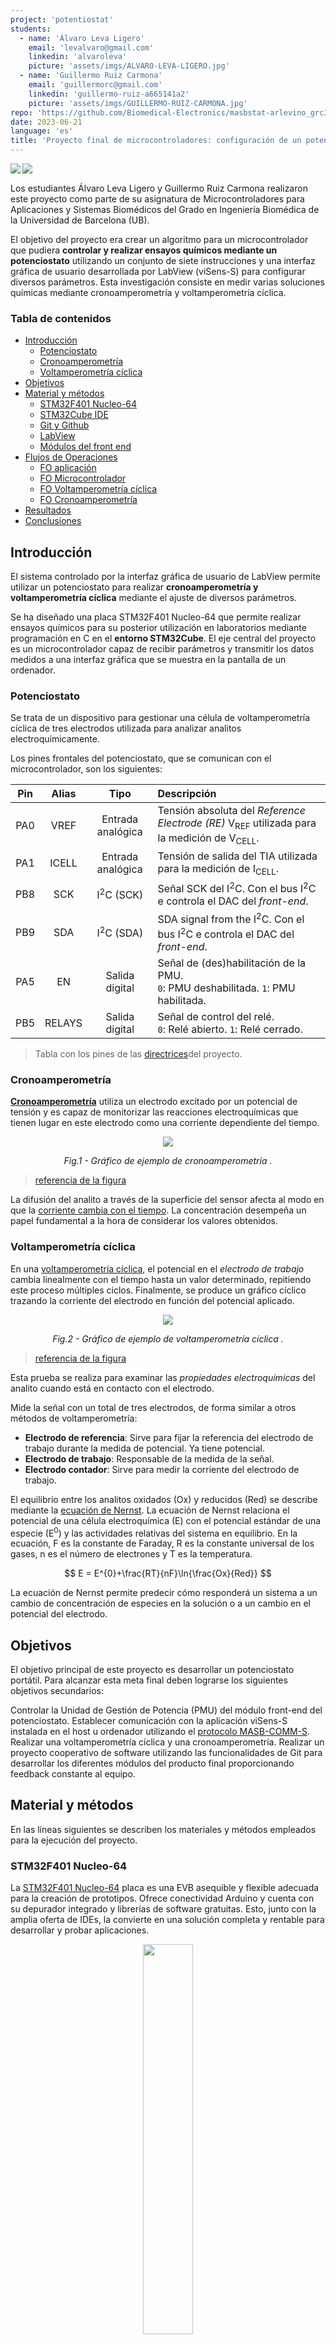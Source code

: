 ```yaml
---
project: 'potentiostat'
students:
  - name: 'Álvaro Leva Ligero'
    email: 'levalvaro@gmail.com'
    linkedin: 'alvaroleva'
    picture: 'assets/imgs/ALVARO-LEVA-LIGERO.jpg'
  - name: 'Guillermo Ruiz Carmona'
    email: 'guillermorc@gmail.com'
    linkedin: 'guillermo-ruiz-a665141a2'
    picture: 'assets/imgs/GUILLERMO-RUIZ-CARMONA.jpg'
repo: 'https://github.com/Biomedical-Electronics/masbstat-arlevino_grc32'
date: 2023-06-21
language: 'es'
title: 'Proyecto final de microcontroladores: configuración de un potenciostato'
---
```


<img align="left" src="https://img.shields.io/badge/Markdown final-project-yellow"><img align="left" src="https://img.shields.io/badge/Development environment -STM32CubeIDE-blue"></br>

Los estudiantes Álvaro Leva Ligero y Guillermo Ruiz Carmona realizaron este proyecto como parte de su asignatura de Microcontroladores para Aplicaciones y Sistemas Biomédicos del Grado en Ingeniería Biomédica de la Universidad de Barcelona (UB).

El objetivo del proyecto era crear un algoritmo para un microcontrolador que pudiera **controlar y realizar ensayos químicos mediante un potenciostato** utilizando un conjunto de siete instrucciones y una interfaz gráfica de usuario desarrollada por LabView (viSens-S) para configurar diversos parámetros. Esta investigación consiste en medir varias soluciones químicas mediante cronoamperometría y voltamperometría cíclica.

### Tabla de contenidos

- [Introducción](#introducción)
   - [Potenciostato](#potenciostato)
   - [Cronoamperometría](#cronoamperometría)
   - [Voltamperometría cíclica](#voltamperometría-cíclica)
- [Objetivos](#objetivos)
- [Material y métodos](#material-y-métodos)
   - [STM32F401 Nucleo-64](#stm32f401-nucleo-64)
   - [STM32Cube IDE](#stm32cube-ide)
   - [Git y Github](#git-y-github)
   - [LabView](#labview)
   - [Módulos del front end](#módulos-del-front-end)
- [Flujos de Operaciones](#flujos-de-operaciones)
   - [FO aplicación](#fo-aplicación)
   - [FO Microcontrolador](#fo-microcontrolador)
   - [FO Voltamperometría cíclica](#fo-voltamperometría-cíclica)
   - [FO Cronoamperometría](#fo-cronoamperometría)
- [Resultados](#resultados)
- [Conclusiones](#conclusiones)


## Introducción

El sistema controlado por la interfaz gráfica de usuario de LabView permite utilizar un potenciostato para realizar **cronoamperometría y voltamperometría cíclica** mediante el ajuste de diversos parámetros.

Se ha diseñado una placa STM32F401 Nucleo-64 que permite realizar ensayos químicos para su posterior utilización en laboratorios mediante programación en C en el **entorno STM32Cube**. El eje central del proyecto es un microcontrolador capaz de recibir parámetros y transmitir los datos medidos a una interfaz gráfica que se muestra en la pantalla de un ordenador.

### Potenciostato

Se trata de un dispositivo para gestionar una célula de voltamperometría cíclica de tres electrodos utilizada para analizar analitos electroquímicamente.

Los pines frontales del potenciostato, que se comunican con el microcontrolador, son los siguientes:

| Pin | Alias | Tipo | Descripción |
| :-: | :---: | :------------------: | :-------------------------------------------------------------------------------------------------------------- |
| PA0 | VREF | Entrada analógica | Tensión absoluta del _Reference Electrode (RE)_ V<sub>REF</sub> utilizada para la medición de V<sub>CELL</sub>. |
| PA1 | ICELL | Entrada analógica | Tensión de salida del TIA utilizada para la medición de I<sub>CELL</sub>. |
| PB8 | SCK | I<sup>2</sup>C (SCK) | Señal SCK del I<sup>2</sup>C. Con el bus I<sup>2</sup>C e controla el DAC del _front-end_. |
| PB9 | SDA | I<sup>2</sup>C (SDA) | SDA signal from the I<sup>2</sup>C. Con el bus I<sup>2</sup>C e controla el DAC del _front-end_. |
| PA5 | EN | Salida digital | Señal de (des)habilitación de la PMU.<br>`0`: PMU deshabilitada. `1`: PMU habilitada. |
| PB5 | RELAYS | Salida digital | Señal de control del relé.<br>`0`: Relé abierto. `1`: Relé cerrado. |

> Tabla con los pines de las [directrices](https://github.com/Biomedical-Electronics/masbstat-arlevino_grc32)del proyecto.

### Cronoamperometría

**[Cronoamperometría](https://en.wikipedia.org/wiki/Chronoamperometry)** utiliza un electrodo excitado por un potencial de tensión y es capaz de monitorizar las reacciones electroquímicas que tienen lugar en este electrodo como una corriente dependiente del tiempo.

<p align='center'>
<img src='Docs/assets/Chronoamperometry.jpg'>
</p>

<p align="center">
<i> Fig.1 - Gráfico de ejemplo de cronoamperometría . </i>
</p>

> [referencia de la figura](https://en.wikipedia.org/wiki/Chronoamperometry)

La difusión del analito a través de la superficie del sensor afecta al modo en que la [corriente cambia con el tiempo](https://pubs.acs.org/doi/abs/10.1021/jp711936y). La concentración desempeña un papel fundamental a la hora de considerar los valores obtenidos.

### Voltamperometría cíclica

En una [voltamperometría cíclica](https://en.wikipedia.org/wiki/Cyclic_voltammetry), el potencial en el *electrodo de trabajo* cambia linealmente con el tiempo hasta un valor determinado, repitiendo este proceso múltiples ciclos. Finalmente, se produce un gráfico cíclico trazando la corriente del electrodo en función del potencial aplicado.

<p align='center'>
<img src='Docs/assets/Cyclovoltammogram.jpg'>
</p>

<p align="center">
<i> Fig.2 - Gráfico de ejemplo de voltamperometría cíclica . </i>
</p>

> [referencia de la figura](https://en.wikipedia.org/wiki/Cyclic_voltammetry)

Esta prueba se realiza para examinar las *propiedades electroquímicas* del analito cuando está en contacto con el electrodo.

Mide la señal con un total de tres electrodos, de forma similar a otros métodos de voltamperometría:

- **Electrodo de referencia**: Sirve para fijar la referencia del electrodo de trabajo durante la medida de potencial. Ya tiene potencial.
- **Electrodo de trabajo**: Responsable de la medida de la señal.
- **Electrodo contador**: Sirve para medir la corriente del electrodo de trabajo.

El equilibrio entre los analitos oxidados (Ox) y reducidos (Red) se describe mediante la [ecuación de Nernst](https://pubs.acs.org/doi/10.1021/acs.jchemed.7b00361). La ecuación de Nernst relaciona el potencial de una célula electroquímica (E) con el potencial estándar de una especie (E<sup>0</sup>) y las actividades relativas del sistema en equilibrio. En la ecuación, F es la constante de Faraday, R es la constante universal de los gases, n es el número de electrones y T es la temperatura.

$$
E = E^{0}+\frac{RT}{nF}\ln{\frac{Ox}{Red}}
$$

La ecuación de Nernst permite predecir cómo responderá un sistema a un cambio de concentración de especies en la solución o a un cambio en el potencial del electrodo.


## Objetivos
El objetivo principal de este proyecto es desarrollar un potenciostato portátil. Para alcanzar esta meta final deben lograrse los siguientes objetivos secundarios:

Controlar la Unidad de Gestión de Potencia (PMU) del módulo front-end del potenciostato. 
Establecer comunicación con la aplicación viSens-S instalada en el host u ordenador utilizando el [protocolo MASB-COMM-S](https://github.com/Biomedical-Electronics/masbstat-arlevino_grc32/blob/master/Docs/protocolo-de-comunicacion.md).
Realizar una voltamperometría cíclica y una cronoamperometría.
Realizar un proyecto cooperativo de software utilizando las funcionalidades de Git para desarrollar los diferentes módulos del producto final proporcionando feedback constante al equipo.

## Material y métodos
En las líneas siguientes se describen los materiales y métodos empleados para la ejecución del proyecto.

### STM32F401 Nucleo-64
La [STM32F401 Nucleo-64](https://www.st.com/en/evaluation-tools/nucleo-f401re.html) placa es una EVB asequible y flexible adecuada para la creación de prototipos. Ofrece conectividad Arduino y cuenta con su depurador integrado y librerías de software gratuitas.  Esto, junto con la amplia oferta de IDEs, la convierte en una solución completa y rentable para desarrollar y probar aplicaciones.


<p align="center">
<img src = "Docs/assets/EVB.png" width = 40%>
</p>

<p align="center">
<i> Fig.3 - STM32 Nucleo-64 tabla de evaluación . </i>
</p>


> [referencia de la figura](https://www.st.com/en/evaluation-tools/nucleo-f401re.html)


  
### STM32Cube IDE

STM32Cube IDE es un entorno de desarrollo integrado (IDE) diseñado específicamente para programar y desarrollar aplicaciones para microcontroladores STM32. Proporciona una amplia gama de herramientas, funciones y recursos para facilitar el proceso de desarrollo. Las librerías HAL (Capa de abstracción de hardware), por ejemplo, contienen varias funciones implementadas con un mayor nivel de abstracción que permiten una codificación eficiente y son valiosas para este proyecto.

<p align="center">
<img src = "Docs/assets/hal-overview.png" width = 70%>
</p>

<p align="center">
<i> Fig.4 - Software integrado proporcionado por STM32Cube IDE para una programación versátil. </i>
</p>

> [referencia de la figura](https://www.st.com/content/ccc/resource/sales_and_marketing/presentation/product_presentation/37/55/ff/bc/a8/71/4f/c5/stm32_embedded_software_offering.pdf/files/stm32_embedded_software_offering.pdf/jcr:content/translations/en.stm32_embedded_software_offering.pdf)

Además, aprovecharemos [STM32CubeMX](https://www.st.com/en/development-tools/stm32cubemx.html), que es una herramienta gráfica que facilita la configuración de los periféricos del microcontrolador.

### Git y Github

Para desarrollar de forma cooperativa los diferentes módulos generando diferentes versiones de código de forma estructurada y sistemática se han utilizado Git y Github. De esta forma, el proyecto global se ha desglosado en paquetes de trabajo que se han realizado por separado entre los miembros del equipo para llegar al entregable final y único.


* **Git - Software de control de versiones (SCV)**

[Git](https://git-scm.com/) es un **software de control de versiones** de código abierto. Se utiliza principalmente para el desarrollo colaborativo de software, como herramienta que permite el control simultáneo de versiones de código ayudando así a monitorizar el flujo de trabajo de un proyecto de programación.

* **GitHub - Plataforma de desarrollo de software**
 
[GitHub](https://github.com/about) es una empresa que ofrece un servicio de alojamiento en Internet que utiliza Git para facilitar el desarrollo colaborativo de software y el control de versiones. Permite guardar la trazabilidad de Git en un servidor remoto [[1]](https://en.wikipedia.org/wiki/GitHub). 


Utilizando ambas herramientas, la ejecución del proyecto se ha basado en 3 ramas principales:

* **master:** Rama que contiene el código de producción. Entregable final para el cliente.

* **develop:** Rama que contiene el trabajo de desarrollo. En esta rama se agrupan y prueban los desarrollos de todos los miembros del equipo. Una vez validado su correcto funcionamiento, el contenido de la rama develop se fusiona en la rama master mediante un Pull Request, para ser entregado al cliente.

* **feature/<descriptive_name>:** Rama que contiene el desarrollo individual o colectivo de una funcionalidad. El contenido de esta rama se fusiona con la rama de desarrollo mediante una solicitud de extracción, una vez que se ha probado.

```mermaid
  %%{init: {'gitGraph': {'showCommitLabel': false, 'mainBranchName':'master'}} }%%
  gitGraph
    commit
    branch develop
    checkout develop
    commit
    branch feature/PMU
    checkout feature/PMU
    commit
    commit
    commit
    checkout develop
    branch feature/chronoamperometry
    checkout feature/chronoamperometry
    commit
    commit
    commit
    checkout develop
    branch feature/stm32main
    checkout feature/stm32main
    commit
    commit
    commit
    checkout develop
    branch feature/cyclic-voltammetry
    checkout feature/cyclic-voltammetry
    commit
    commit
    commit
    checkout develop
    branch feature/adc
    checkout feature/adc
    commit
    commit
    commit
    checkout develop
    branch feature/timer
    checkout feature/timer
    commit
    commit
    commit
    checkout develop
    merge feature/PMU
    merge feature/adc
    merge feature/cyclic-voltammetry
    merge feature/timer
    merge feature/stm32main
    merge feature/chronoamperometry
    commit
    commit
    commit
    checkout master
    merge develop
```
> Diagrama del flujo de trabajo Git con las diferentes ramas. La cantidad de *commits* está fijada en 3 a efectos ilustrativos, algunas ramas tienen menos pero la mayoría tienen más.

### LabView
[LabView](https://www.ni.com/es-es/shop/labview.html#pinned-nav-section2) es un entorno gráfico de programación que, entre otras funcionalidades, permite generar interfaces de usuario interactivas para controlar sistemas e instrumentación. En nuestro caso es especialmente útil para generar la interfaz de control del potenciostato. A través de la aplicación [viSens-S](https://github.com/Albert-Alvarez/viSens-S/releases/tag/v0.2.1), desarrollado en LabView, podremos comunicarnos con el microcontrolador para ejecutar y visualizar las diferentes pruebas con los parámetros deseados.

### Módulos del front end
A continuación se describen los distintos módulos del front-end controlados por el microcontrolador STM.

* **Unidad de gestión de energía (PMU)** 
Este módulo garantiza la alimentación de todos los elementos del front-end. Para evitar el gasto innecesario de energía, está en estado desactivado por defecto. Se activará a través del pin ``EN`` con la inicialización del programa del microcontrolador.

* **Relé**
Cierra el circuito entre el front-end y el sensor electroquímico cada vez que hay que tomar una medida.

* **Potenciostato**
El potenciostato **polariza la célula electroquímica** a una tensión V<sub>CELL</sub> y lee la corriente que circula por I<sub>CELL</sub>.

Para establecer V<sub>CELL</sub> se utiliza un convertidor de digital a analógico (DAC) MCP4725 con dirección I<sup>2</sup>C ``1100000``. El DAC puede generar una tensión de salida en un rango de 0 a 4V. Sin embargo, para permitir la polarización negativa, se añade un sistema para transformar la salida unipolar en bipolar; de -4 a 4V.

Aunque tengamos control sobre la tensión de polarización de la célula, no podemos darla por sabida. Por eso empleamos el ADC del microcontrolador para leer un voltaje llamado V<sub>ADC</sub>, que representa la tensión del electrodo de referencia (V<sub>REF</sub>) después de pasar por un circuito convertidor de señal bipolar a unipolar. A partir de esta tensión VREF, podemos determinar la tensión de la célula (V<sub>CELL</sub>). Para medir la corriente que pasa por la célula, utilizamos un amplificador de transimpedancia (TIA). El TIA tiene una resistencia de 50 kΩ. La señal también se convierte de bipolar a unipolar mediante un conversor de señal.
En el proyecto ya está disponible una biblioteca llamada ``formulas`` para permitir la conversión entre las medidas del ADC a los niveles de tensión/corriente pertinentes.
 
## Flujos de Operaciones
En esta sección se describen los flujos de trabajo de ejecución en diferentes niveles de abstracción.

### FO aplicación
La aplicación consta de una interfaz de usuario principal en la que se pueden configurar los parámetros y el modo de medida para enviarlos al microcontrolador y recibir las medidas de cada punto para representarlas en la ventana gráfica.
 ```mermaid
  graph TD
    A[Usuario] -.-> B(Iniciación viSens-S)
    B --> C(Conectar dispositivo)
    C --> D(Indicar la prueba a realizar)
    D --> E(Establecer parámetros)
    E --> F(Iniciar medición)
    F --> P
    P --> G(Iniciar medición)
    F --> K(Recivir medición)
    K --> L(Mostrar medida en gráfico y tabla)
    L --> M{Última medición?}
    M --> |Sí|N(Fin de la aplicación)
    M --> |No|D
    G --> |Enviar parámetros|I

    H[Microcontrolador] --> I(Recibir parámetros)
    I --> J(Tomar medidas)
    J --> Q(Enviar datos)
    Q --> K
    Q --> R(Fin de la medición)

    O[Device] -......->P(Establecer medición)
```


### FO Microcontrolador
En función del mensaje recibido, el microcontrolador debe procesar y activar varias funciones. El flujo de trabajo del microcontrolador se representa en el diagrama siguiente.

```mermaid
  graph TD
    A(Inicio) --> B(Config. periféricos e inic. variables.)
    B --> C(Espera a la siguiente instrucción. <i>No bloqueante</i>)
    C --> D{Instrucción recibida?}
    D --> |Sí|E{Instrucción}
    E --> |START_CV_MEAS|F(Guardar config. CV)
    F --> G(Estado = CV)
    E --> |START_CA_MEAS|H(Guardar config. CA)
    H --> I(Estado = CA)
    E --> |STOP_MEAS|J(Estado = IDLE)
    E --> |Default|K(Espera a la siguiente instrucción. <i>No bloqueante</i>)
    G --> K
    I --> K
    J --> K
    D --> |No|L{Estado}
    K --> L
    L --> |CV|M(Obtener el siguiente punto)
    M --> N(Enviar punto al host)
    N --> O(Estado = IDLE si es el último punto)
    L --> |CA|P(Obtener el siguiente punto)
    P --> Q(Enviar punto al host)
    Q --> R(Estado = IDLE si es el último punto)
    L --> |IDLE|D
    O --> D
    R --> D
```

Antes de recibir una instrucción, se configuran los periféricos y se inician las distintas variables del microcontrolador. Hay cuatro tipos diferentes de instrucciones que se pueden dar:

* **Cronoamperometría**: si recibe `START_CA_MEAS` guarda la configuración de la Cronoamperometría y cambia la variable de estado a CA. La Cronoamperometría sólo tendrá lugar cuando el estado de la variable sea CA.
* **Voltamperometría cíclica**: si recibe `START_CV_MEAS`, guarda la configuración de la Voltamperometría cíclica y cambia la variable de estado a CV. La voltamperometría cíclica sólo tendrá lugar cuando el estado de la variable sea CV.
* **Stop**: si recibe `STOP_MEAS`, procede a detener cualquier función que esté realizando y cambia el estado a IDLE.
* **Por defecto**: si no se recibe ninguna de las anteriores, el microcontrolador esperará una nueva instrucción en lugar de realizar ninguna acción.


### FO Voltamperometría cíclica
Se han implementado dos funciones, para inicializar la prueba de voltamperometría cíclica ``CV_init`` y otra para calcular cada punto de medida ``make_CV``.

* ``CV_init``: conduce el flujo de trabajo desde el inicio hasta la inicialización del temporizador.
* ``make_CV``: conduce el flujo de trabajo desde la condición "Ha transcurrido el periodo de muestreo?" hasta el final.

```mermaid
  graph TD
    A(Inicio) --> B(Poner VCELL a eBegin*)
    B --> Z(vObjective = eVertex1)
    Z --> C(Cerrar relé)
    C --> D(Iniciar temporizador con periodo de muestreo deseado)
    D --> E{Ha transcurrido el <i>periodo de muestreo</i>?**}
    E --> |No|E
    E --> |Sí|F(Medir Vcell y ICELL)
    F --> G(Enviar datos al host)
    G --> H{VCELL == vobjective?}
    H --> |No|I{VCELL + eStep > vObjective?}
    I --> |Sí|J(Ajustar la tensión de la célula a vObjetivo)
    J --> E
    I --> |No|K(Añadir eStep a VCELL)
    K --> E
    H --> |Sí|L{vObjective == eVertex1?}
    L --> |Sí|U(vObjective = eVertex2)
    U --> H
    L --> |No|M{vObjective == eVertex2?}
    M --> |Sí|N(vObjective = eBegin)
    N --> H
    M --> |No|O{Último ciclo?}
    O --> |No|P(vObjective = eVertex1)
    P --> H
    O --> |Sí|S(Abrir relé)
    S --> T(Fin)
```

### FO Cronoamperometría
Se han implementado dos funciones, para inicializar la prueba de cronoamperometría ``CA_init`` y otra para calcular cada punto de medida ``make_CA``.

* ``CA_init``: conduce el flujo de trabajo desde el inicio hasta la inicialización del temporizador.
* ``make_CA``: conduce el flujo de trabajo desde la condición "Ha transcurrido el tiempo de medición?" hasta el final.

```mermaid
  graph TD
    A(Inicio) --> B(Poner VCELL a eDC*)
    B --> C(Cerrar relé)
    C --> D(Iniciar temporizador con periodo de muestreo deseado)
    D --> E{Ha transcurrido el <i>periodo de medida</i>?**}
    E --> |Sí|F(Abrir relé y parar temporizador)
    F --> G(Fin)
    E --> |No|H{Ha transcurrido el <i>periodo de muestreo</i>?}
    H --> |No|H
    H --> |Sí|J(Medir Vcell e ICELL)
    J --> K(Enviar datos al host)
    K --> E
```

## Resultados
Para probar el rendimiento del potenciostato final se utilizó una solución de K3[Fe(CN)]<sub>-6</sub>, que se depositó en un electrodo serigrafiado conectado al microcontrolador. El montaje utilizado puede verse en la figura siguiente.

<p align="center">
<img align="center" src="Docs/assets/final_test.png" width="85%">
</p>
<p align="center">
<i> Fig.5 - Prueba final del potenciostato. </i>
</p>

Desgraciadamente, los valores de las medidas electroquímicas no fueron los esperados. Tanto en las pruebas de cronoamperometría como en las de voltamperometría cíclica, la temporización del sistema funcionó correctamente (frecuencia de muestreo, ciclos, tiempo de medición). Sin embargo, los valores mostrados en la interfaz gráfica no eran coherentes, mostrando oscilaciones inesperadas. No se pudo realizar la voltamperometría cíclica y, en consecuencia, tampoco la cronoamperometría.

<p align="center">
<img align="center" src="Docs/assets/result_CA.png" width="60%">
</p>
<p align="center">
<i> Fig.6 - Resultados de la cronoamperometría. </i>
</p>

En la figura puede verse cómo el primer punto rara vez aparecía alejado del resto de las mediciones. Las flechas indican la duración prevista de 10s.

## Conclusiones
Volviendo a los objetivos iniciales, la ejecución del proyecto ha seguido con éxito la pauta establecida en cuanto al desarrollo cooperativo del programa del potenciostato utilizando tanto Git como GitHub. Sin embargo, uno de los objetivos principales consistente en realizar una cronoamperometría y una voltamperometría cíclica no pudo ser alcanzado. Tras comprobar exhaustivamente el código, los miembros del equipo no pudieron encontrar el error causante de los resultados incorrectos. Tras realizar las simulaciones con viSens-S, el error aparentemente no afecta a la temporización de las pruebas, siendo coherente con el periodo de muestreo, el número de ciclos y el tiempo de medición dados. En cambio, el error parece estar en la interpretación de los valores de medición.<br>s
Al fin y al cabo, el proyecto ha proporcionado a los desarrolladores conocimientos sobre generación de software cooperativo, programación de microcontroladores, uso de librerías específicas y buena praxis a la hora de desarrollar cada uno de los módulos. Sin embargo, sería necesario seguir trabajando para corregir el error que causa los resultados finales incoherentes.
